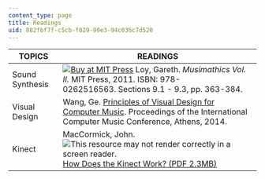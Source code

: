 ```yaml
---
content_type: page
title: Readings
uid: 082fbf7f-c5cb-f029-99e3-94c036c7d520
---
```


| TOPICS | READINGS |
| --- | --- |
| Sound Synthesis | [![Buy at MIT Press](/images/mp_logo.gif)](https://mitpress.mit.edu/books/musimathics-volume-2) Loy, Gareth. _Musimathics Vol. II._ MIT Press, 2011. ISBN: 978-0262516563. Sections 9.1 - 9.3, pp. 363-384. |
| Visual Design | Wang, Ge. [Principles of Visual Design for Computer Music](http://quod.lib.umich.edu/i/icmc/bbp2372.2014.060/1). Proceedings of the International Computer Music Conference, Athens, 2014. |
| Kinect | MacCormick, John. ![This resource may not render correctly in a screen reader.](/images/inacessible.gif)[How Does the Kinect Work? (PDF 2.3MB)](https://users.dickinson.edu/~jmac/selected-talks/kinect.pdf)